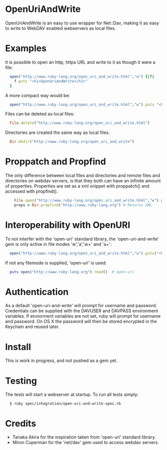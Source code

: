 OpenUriAndWrite
===============

OpenUriAndWrite is an easy to use wrapper for Net::Dav, making it as easy to write to WebDAV enabled webservers as local files.

# Examples

It is possible to open an http, https URL and write to it as though it were a file:

```ruby
  open("http://www.ruby-lang.org/open_uri_and_write.html","w") {|f|
    f.puts "<h1>OpenUriAndWrite</h1>"
  }
```

A more compact way would be:

```ruby
  open("http://www.ruby-lang.org/open_uri_and_write.html","w").puts "<h1>OpenUriAndWrite</h1>"
```

Files can be deleted as local files:

```ruby
  File.delete("http://www.ruby-lang.org/open_uri_and_write.html")
```

Directories are created the same way as local files.

```ruby
  Dir.mkdir("http://www.ruby-lang.org/open_uri_and_write")
```

# Proppatch and Propfind

The only difference between local files and directories and remote files and directories on webdav servers, is that they both can have an infinite amount of properties. Properties are set as a xml snippet with proppatch() and accessed with propfind().

```ruby
    File.open("http://www.ruby-lang.org/open_uri_and_write.html","w").proppatch('<o:Author>Douglas Groncki</o:Author>')
    props = Dir.propfind("http://www.ruby-lang.org") # Returns XML
```

# Interoperability with OpenURI

To not interfer with the 'open-uri' standard library, the 'open-uri-and-write' gem is only active in file modes 'w','a','w+' and 'a+':

```ruby
  open("http://www.ruby-lang.org/open_uri_and_write.html","w").puts("<h1>HTML</h1>") # open-uri-and-write
```

If not any filemode is supplied, 'open-uri' is used:

```ruby
  puts open("http://www.ruby-lang.org").read()  # open-uri
```

# Authentication

As a default 'open-uri-and-write' will prompt for username and password. Credentials can be supplied with the DAVUSER and DAVPASS environment variables. If enviorment variables are not set, ruby will prompt for username and password. On OS X the password will then be stored encrypted in the Keychain and reused later.

# Install

This is work in progress, and not pushed as a gem yet.

# Testing

The tests will start a webserver at startup. To run all tests simply:

```
  $ ruby spec/integration/open-uri-and-write-spec.rb
```

# Credits

  * Tanaka Akira for the inspiration taken from 'open-uri' standard library.
  * Miron Cuperman for the 'net/dav' gem used to access webdav servers.

